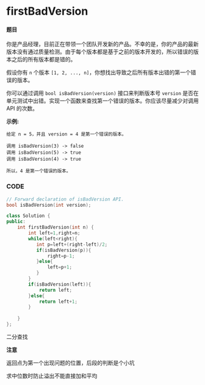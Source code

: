 # firstBadVersion


#### 题目

你是产品经理，目前正在带领一个团队开发新的产品。不幸的是，你的产品的最新版本没有通过质量检测。由于每个版本都是基于之前的版本开发的，所以错误的版本之后的所有版本都是错的。

假设你有 `n` 个版本 `[1, 2, ..., n]`，你想找出导致之后所有版本出错的第一个错误的版本。

你可以通过调用 `bool isBadVersion(version)` 接口来判断版本号 `version` 是否在单元测试中出错。实现一个函数来查找第一个错误的版本。你应该尽量减少对调用 API 的次数。

**示例:**

```
给定 n = 5，并且 version = 4 是第一个错误的版本。

调用 isBadVersion(3) -> false
调用 isBadVersion(5) -> true
调用 isBadVersion(4) -> true

所以，4 是第一个错误的版本。 
```

### CODE
```c++
// Forward declaration of isBadVersion API.
bool isBadVersion(int version);

class Solution {
public:
    int firstBadVersion(int n) {
        int left=1,right=n;
        while(left<right){
           int p=left+(right-left)/2;
           if(isBadVersion(p)){
               right=p-1;
           }else{
               left=p+1;
           }
        }
        if(isBadVersion(left)){
            return left; 
        }else{
            return left+1;
        }
        
    }
};
```

二分查找 

**注意**

返回点为第一个出现问题的位置，后段的判断是个小坑

求中位数时防止溢出不能直接加和平均

